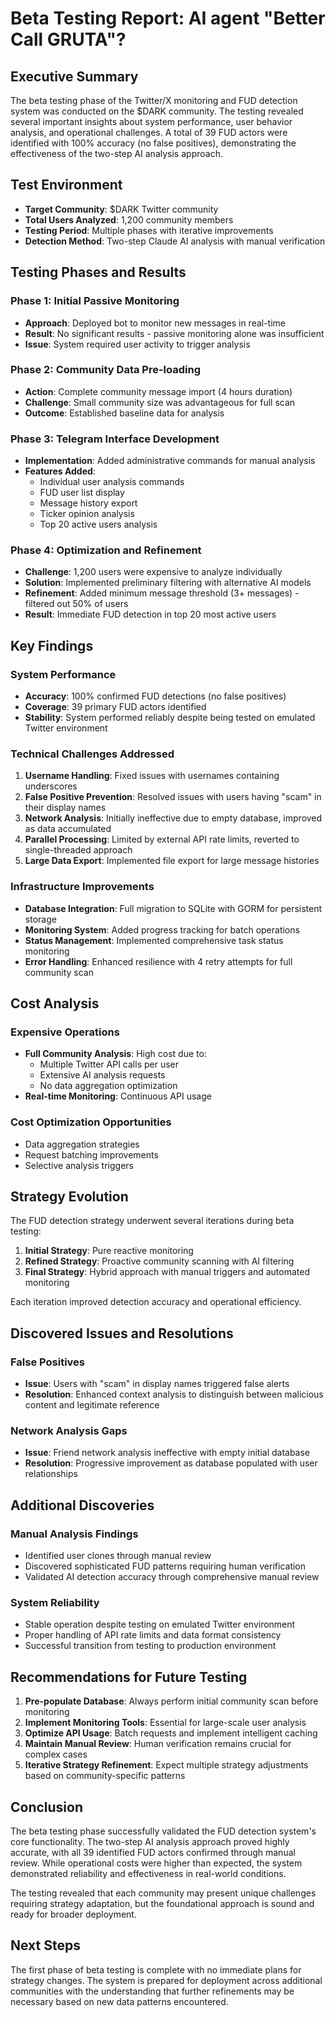# Beta Testing Report: AI agent "Better Call GRUTA"?

## Executive Summary

The beta testing phase of the Twitter/X monitoring and FUD detection system was conducted on the $DARK community. The testing revealed several important insights about system performance, user behavior analysis, and operational challenges. A total of 39 FUD actors were identified with 100% accuracy (no false positives), demonstrating the effectiveness of the two-step AI analysis approach.

## Test Environment

- **Target Community**: $DARK Twitter community
- **Total Users Analyzed**: 1,200 community members
- **Testing Period**: Multiple phases with iterative improvements
- **Detection Method**: Two-step Claude AI analysis with manual verification

## Testing Phases and Results

### Phase 1: Initial Passive Monitoring
- **Approach**: Deployed bot to monitor new messages in real-time
- **Result**: No significant results - passive monitoring alone was insufficient
- **Issue**: System required user activity to trigger analysis

### Phase 2: Community Data Pre-loading
- **Action**: Complete community message import (4 hours duration)
- **Challenge**: Small community size was advantageous for full scan
- **Outcome**: Established baseline data for analysis

### Phase 3: Telegram Interface Development
- **Implementation**: Added administrative commands for manual analysis
- **Features Added**:
  - Individual user analysis commands
  - FUD user list display
  - Message history export
  - Ticker opinion analysis
  - Top 20 active users analysis

### Phase 4: Optimization and Refinement
- **Challenge**: 1,200 users were expensive to analyze individually
- **Solution**: Implemented preliminary filtering with alternative AI models
- **Refinement**: Added minimum message threshold (3+ messages) - filtered out 50% of users
- **Result**: Immediate FUD detection in top 20 most active users

## Key Findings

### System Performance
- **Accuracy**: 100% confirmed FUD detections (no false positives)
- **Coverage**: 39 primary FUD actors identified
- **Stability**: System performed reliably despite being tested on emulated Twitter environment

### Technical Challenges Addressed
1. **Username Handling**: Fixed issues with usernames containing underscores
2. **False Positive Prevention**: Resolved issues with users having "scam" in their display names
3. **Network Analysis**: Initially ineffective due to empty database, improved as data accumulated
4. **Parallel Processing**: Limited by external API rate limits, reverted to single-threaded approach
5. **Large Data Export**: Implemented file export for large message histories

### Infrastructure Improvements
- **Database Integration**: Full migration to SQLite with GORM for persistent storage
- **Monitoring System**: Added progress tracking for batch operations
- **Status Management**: Implemented comprehensive task status monitoring
- **Error Handling**: Enhanced resilience with 4 retry attempts for full community scan

## Cost Analysis

### Expensive Operations
- **Full Community Analysis**: High cost due to:
  - Multiple Twitter API calls per user
  - Extensive AI analysis requests
  - No data aggregation optimization
- **Real-time Monitoring**: Continuous API usage

### Cost Optimization Opportunities
- Data aggregation strategies
- Request batching improvements
- Selective analysis triggers

## Strategy Evolution

The FUD detection strategy underwent several iterations during beta testing:

1. **Initial Strategy**: Pure reactive monitoring
2. **Refined Strategy**: Proactive community scanning with AI filtering
3. **Final Strategy**: Hybrid approach with manual triggers and automated monitoring

Each iteration improved detection accuracy and operational efficiency.

## Discovered Issues and Resolutions

### False Positives
- **Issue**: Users with "scam" in display names triggered false alerts
- **Resolution**: Enhanced context analysis to distinguish between malicious content and legitimate reference

### Network Analysis Gaps
- **Issue**: Friend network analysis ineffective with empty initial database
- **Resolution**: Progressive improvement as database populated with user relationships

## Additional Discoveries

### Manual Analysis Findings
- Identified user clones through manual review
- Discovered sophisticated FUD patterns requiring human verification
- Validated AI detection accuracy through comprehensive manual review

### System Reliability
- Stable operation despite testing on emulated Twitter environment
- Proper handling of API rate limits and data format consistency
- Successful transition from testing to production environment

## Recommendations for Future Testing

1. **Pre-populate Database**: Always perform initial community scan before monitoring
2. **Implement Monitoring Tools**: Essential for large-scale user analysis
3. **Optimize API Usage**: Batch requests and implement intelligent caching
4. **Maintain Manual Review**: Human verification remains crucial for complex cases
5. **Iterative Strategy Refinement**: Expect multiple strategy adjustments based on community-specific patterns

## Conclusion

The beta testing phase successfully validated the FUD detection system's core functionality. The two-step AI analysis approach proved highly accurate, with all 39 identified FUD actors confirmed through manual review. While operational costs were higher than expected, the system demonstrated reliability and effectiveness in real-world conditions.

The testing revealed that each community may present unique challenges requiring strategy adaptation, but the foundational approach is sound and ready for broader deployment.

## Next Steps

The first phase of beta testing is complete with no immediate plans for strategy changes. The system is prepared for deployment across additional communities with the understanding that further refinements may be necessary based on new data patterns encountered.